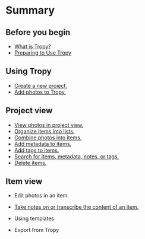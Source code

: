 # Summary

## Before you begin

* [What is Tropy?](README.md#tropy)
* [Preparing to Use Tropy](README.md#prepare)

## Using Tropy

* [Create a new project.](/using_tropy/create_project.md)
* [Add photos to Tropy.](/using_tropy/add_files.md)

## Project view

* [View photos in project view.](/using_tropy/project_view/view_photos.md)
* [Organize items into lists.](/using_tropy/project_view/lists.md)
* [Combine photos into items.](/using_tropy/project_view/combine_photos.md)
* [Add metadata to items.](/using_tropy/project_view/add_metadata.md)
* [Add tags to items.](/using_tropy/project_view/tags.md)
* [Search for items, metadata, notes, or tags.](/using_tropy/project_view/search.md)
* [Delete items.](/using_tropy/project_view/delete_photos.md)

## Item view

* Edit photos in an item.
* [Take notes on or transcribe the content of an item.](/using_tropy/item_view/notes.md)

* Using templates

* Export from Tropy



